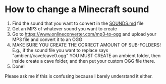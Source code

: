 # How to change a Minecraft sound

1. Find the sound that you want to convert in the [SOUNDS.md](SOUNDS.md) file
2. Get an MP3 of whatever sound you want to create
3. Go to <https://www.onlineconverter.com/mp3-to-ogg> and upload your MP3 file and convert it to an OGG
4. MAKE SURE YOU CREATE THE CORRECT AMOUNT OF SUB-FOLDERS! E.g., if the sound file you want to replace says "ambient/cave/cave0.ogg" YOU MUST CREATE an ambient folder, then inside create a cave folder, and then put your custom OGG file there.
5. Done!

Please ask me if this is confusing because I barely understand it either.
